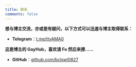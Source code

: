 ```yaml
---
title: 联系
comments: false
---
```

**想与博主交流，亦或是有疑问，以下方式可以迅速与博主取得联系：**

 - **Telegram**：[t.me/ttyAMA0](https://t.me/ttyAMA0)

**这是博主的 GayHub，喜欢请 Fo 然后来撩......**

 - **GitHub**：[github.com/bclswl0827](https://github.com/bclswl0827)
